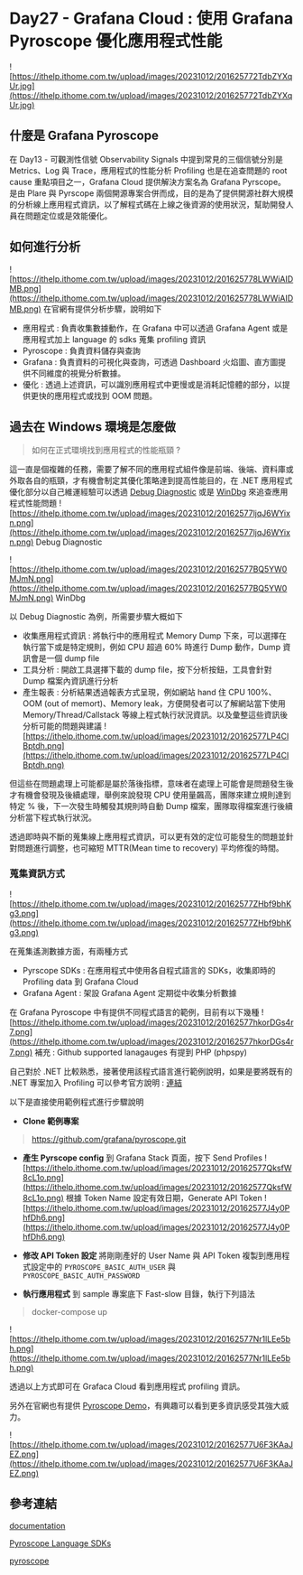 # Day27 - Grafana Cloud : 使用 Grafana Pyroscope 優化應用程式性能

![https://ithelp.ithome.com.tw/upload/images/20231012/201625772TdbZYXqUr.jpg](https://ithelp.ithome.com.tw/upload/images/20231012/201625772TdbZYXqUr.jpg)

## 什麼是 Grafana Pyroscope 

在 Day13 - 可觀測性信號 Observability Signals 中提到常見的三個信號分別是 Metrics、Log 與 Trace，應用程式的性能分析 Profiling 也是在追查問題的 root cause 重點項目之一，Grafana Cloud 提供解決方案名為 Grafana Pyrscope。是由 Plare 與 Pyrscope 兩個開源專案合併而成，目的是為了提供開源社群大規模的分析線上應用程式資訊，以了解程式碼在上線之後資源的使用狀況，幫助開發人員在問題定位或是效能優化。

## 如何進行分析
![https://ithelp.ithome.com.tw/upload/images/20231012/201625778LWWiAIDMB.png](https://ithelp.ithome.com.tw/upload/images/20231012/201625778LWWiAIDMB.png)
在官網有提供分析步驟，說明如下
- 應用程式 : 負責收集數據動作，在 Grafana 中可以透過 Grafana Agent 或是應用程式加上 language 的 sdks 蒐集 profiling 資訊
- Pyroscope : 負責資料儲存與查詢
- Grafana : 負責資料的可視化與查詢，可透過 Dashboard 火焰圖、直方圖提供不同維度的視覺分析數據。
- 優化 : 透過上述資訊，可以識別應用程式中更慢或是消耗記憶體的部分，以提供更快的應用程式或找到 OOM 問題。

## 過去在 Windows 環境是怎麼做
> 如何在正式環境找到應用程式的性能瓶頸 ?

這一直是個複雜的任務，需要了解不同的應用程式組件像是前端、後端、資料庫或外取各自的瓶頸，才有機會制定其優化策略達到提高性能目的，在  .NET 應用程式優化部分以自己維運經驗可以透過 [Debug Diagnostic](https://www.microsoft.com/en-us/download/details.aspx?id=58210) 或是 [WinDbg](https://learn.microsoft.com/zh-tw/windows-hardware/drivers/debugger/) 來追查應用程式性能問題
![https://ithelp.ithome.com.tw/upload/images/20231012/20162577ljqJ6WYixn.png](https://ithelp.ithome.com.tw/upload/images/20231012/20162577ljqJ6WYixn.png)
Debug Diagnostic

![https://ithelp.ithome.com.tw/upload/images/20231012/20162577BQ5YW0MJmN.png](https://ithelp.ithome.com.tw/upload/images/20231012/20162577BQ5YW0MJmN.png)
WinDbg

以 Debug Diagnostic 為例，所需要步驟大概如下
- 收集應用程式資訊 : 將執行中的應用程式 Memory Dump 下來，可以選擇在執行當下或是特定規則，例如 CPU 超過 60% 時進行 Dump 動作，Dump 資訊會是一個 dump file
- 工具分析 : 開啟工具選擇下載的 dump file，按下分析按鈕，工具會針對 Dump 檔案內資訊進行分析 
- 產生報表 : 分析結果透過報表方式呈現，例如網站 hand 住 CPU 100%、OOM (out of memort)、Memory leak，方便開發者可以了解網站當下使用 Memory/Thread/Callstack 等線上程式執行狀況資訊。以及彙整這些資訊後分析可能的問題與建議
![https://ithelp.ithome.com.tw/upload/images/20231012/20162577LP4ClBptdh.png](https://ithelp.ithome.com.tw/upload/images/20231012/20162577LP4ClBptdh.png)

但這些在問題處理上可能都是屬於落後指標，意味者在處理上可能會是問題發生後才有機會發現及後續處理，舉例來說發現 CPU 使用量飆高，團隊來建立規則達到特定 % 後，下一次發生時觸發其規則時自動 Dump 檔案，團隊取得檔案進行後續分析當下程式執行狀況。

透過即時與不斷的蒐集線上應用程式資訊，可以更有效的定位可能發生的問題並針對問題進行調整，也可縮短 MTTR(Mean time to recovery) 平均修復的時間。

### 蒐集資訊方式
![https://ithelp.ithome.com.tw/upload/images/20231012/20162577ZHbf9bhKg3.png](https://ithelp.ithome.com.tw/upload/images/20231012/20162577ZHbf9bhKg3.png)

在蒐集遙測數據方面，有兩種方式
- Pyrscope SDKs : 在應用程式中使用各自程式語言的 SDKs，收集即時的 Profiling data 到 Grafana Cloud 
- Grafana Agent : 架設 Grafana Agent 定期從中收集分析數據

在 Grafana Pyroscope 中有提供不同程式語言的範例，目前有以下幾種
![https://ithelp.ithome.com.tw/upload/images/20231012/20162577hkorDGs4r7.png](https://ithelp.ithome.com.tw/upload/images/20231012/20162577hkorDGs4r7.png)
補充 : Github supported lanagauges 有提到 PHP (phpspy)

自己對於 .NET 比較熟悉，接著使用該程式語言進行範例說明，如果是要將既有的 .NET 專案加入 Profiling 可以參考官方說明 : [連結](https://grafana.com/docs/pyroscope/v1.1.x/configure-client/language-sdks/dotnet/)

以下是直接使用範例程式進行步驟說明
 
* **Clone 範例專案**
> https://github.com/grafana/pyroscope.git
* **產生 Pyrscope config**
到 Grafana Stack 頁面，按下 Send Profiles 
![https://ithelp.ithome.com.tw/upload/images/20231012/20162577QksfW8cL1o.png](https://ithelp.ithome.com.tw/upload/images/20231012/20162577QksfW8cL1o.png)
根據 Token Name 設定有效日期，Generate API Token 
![https://ithelp.ithome.com.tw/upload/images/20231012/20162577J4y0PhfDh6.png](https://ithelp.ithome.com.tw/upload/images/20231012/20162577J4y0PhfDh6.png)

* **修改 API Token 設定**
將剛剛產好的 User Name 與 API Token 複製到應用程式設定中的 `PYROSCOPE_BASIC_AUTH_USER` 與 `PYROSCOPE_BASIC_AUTH_PASSWORD`
* **執行應用程式**
到 sample 專案底下 Fast-slow 目錄，執行下列語法
> docker-compose up

![https://ithelp.ithome.com.tw/upload/images/20231012/20162577Nr1lLEe5bh.png](https://ithelp.ithome.com.tw/upload/images/20231012/20162577Nr1lLEe5bh.png)

透過以上方式即可在 Grafaca Cloud 看到應用程式 profiling 資訊。

另外在官網也有提供 [Pyroscope Demo](https://demo.pyroscope.io/?query=load-generator.inuse_objects%7B%7D&rightQuery=load-generator.inuse_objects%7B%7D&leftQuery=load-generator.inuse_objects%7B%7D)，有興趣可以看到更多資訊感受其強大威力。

![https://ithelp.ithome.com.tw/upload/images/20231012/20162577U6F3KAaJEZ.png](https://ithelp.ithome.com.tw/upload/images/20231012/20162577U6F3KAaJEZ.png)


## 參考連結
[documentation](https://grafana.com/docs/pyroscope/latest/)

[Pyroscope Language SDKs](https://grafana.com/docs/pyroscope/next/configure-client/language-sdks/)

[pyroscope](https://github.com/grafana/pyroscope)

